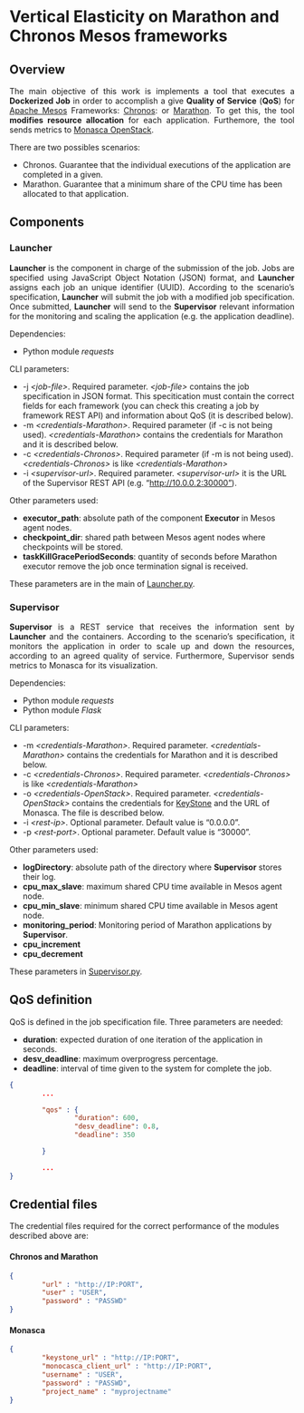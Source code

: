 # Vertical Elasticity on Marathon and Chronos Mesos frameworks

## Overview 

<p align="justify">
The main objective of this work is implements a tool that executes a <b>Dockerized Job</b> in order to accomplish a give <b>Quality of Service</b> (<b>QoS</b>) for <a href="https://mesos.apache.org/">Apache Mesos</a> Frameworks: <a href="https://mesos.github.io/chronos/">Chronos</a>: or <a href="https://mesosphere.github.io/marathon/">Marathon</a>. To get this, the tool <b>modifies resource allocation</b> for each application. Furthemore, the tool sends metrics to <a href="https://wiki.openstack.org/wiki/Monasca">Monasca OpenStack</a>. 
</p>

There are two possibles scenarios:
- Chronos. Guarantee that the individual executions of the application are completed in a given.
- Marathon. Guarantee that a minimum share of the CPU time has been allocated to that application.

## Components 

### Launcher 
<p align="justify">
<b>Launcher</b> is the component in charge of the submission of the job. Jobs are specified using JavaScript Object Notation (JSON) format, and <b>Launcher</b> assigns each job an unique identifier (UUID). According to the scenario’s specification, <b>Launcher</b> will submit the job with a modified job specification. Once submitted, <b>Launcher</b> will send to the <b>Supervisor</b> relevant information for the monitoring and scaling the application (e.g. the application deadline).


Dependencies:
- Python module <i>requests</i>

CLI parameters:
- -j <i>\<job-file\></i>. Required parameter. <i>\<job-file\></i> contains the job specification in JSON format. This specitication must contain the correct fields for each framework (you can check this creating a job by framework REST API) and information about QoS (it is described below).
- -m <i>\<credentials-Marathon\></i>. Required parameter (if -c is not being used). <i>\<credentials-Marathon\></i> contains the credentials for Marathon and it is described below.
- -c <i>\<credentials-Chronos\></i>. Required parameter (if -m is not being used). <i>\<credentials-Chronos\></i> is like <i>\<credentials-Marathon\></i>
- -i <i>\<supervisor-url\></i>. Required parameter. <i>\<supervisor-url\></i> it is the URL of the Supervisor REST API (e.g. “http://10.0.0.2:30000”).

Other parameters used: 
- <b>executor_path</b>: absolute path of the component <b>Executor</b> in Mesos agent nodes.
- <b>checkpoint_dir</b>: shared path between Mesos agent nodes where checkpoints will be stored.
- <b>taskKillGracePeriodSeconds</b>: quantity of seconds before Marathon executor remove the job once termination signal is received.

These parameters are in the main of [Launcher.py](Launcher.py#200).
</p>

### Supervisor
<p align="justify">
<b>Supervisor</b> is a REST service that receives the information sent by <b>Launcher</b> and the containers. According to the scenario’s specification, it monitors the application in order to scale up and down the resources, according to an agreed quality of service. Furthermore, Supervisor sends metrics to Monasca for its visualization.


Dependencies:
- Python module <i>requests</i>
- Python module <i>Flask</i> 

CLI parameters:
- -m <i>\<credentials-Marathon\></i>. Required parameter. <i>\<credentials-Marathon\></i> contains the credentials for Marathon and it is described below.
- -c <i>\<credentials-Chronos\></i>. Required parameter. <i>\<credentials-Chronos\></i> is like <i>\<credentials-Marathon\></i>
- -o <i>\<credentials-OpenStack\></i>. Required parameter. <i>\<credentials-OpenStack\></i> contains the credentials for <a href="https://wiki.openstack.org/wiki/Keystone">KeyStone</a> and the URL of Monasca. The file is described below.
- -i <i>\<rest-ip\></i>. Optional parameter. Default value is “0.0.0.0”.
- -p <i>\<rest-port\></i>. Optional parameter. Default value is “30000”.

Other parameters used: 
- <b>logDirectory</b>: absolute path of the directory where <b>Supervisor</b> stores their log.
- <b>cpu_max_slave</b>: maximum shared CPU time available in Mesos agent node.
- <b>cpu_min_slave</b>: minimum shared CPU time available in Mesos agent node.
- <b>monitoring_period</b>: Monitoring period of Marathon applications by <b>Supervisor</b>.
- <b>cpu_increment</b>
- <b>cpu_decrement</b>

These parameters in [Supervisor.py](Supervisor.py#20).
</p>

## QoS definition
<p>
QoS is defined in the job specification file. Three parameters are needed:

- <b>duration</b>: expected duration of one iteration of the application in seconds.
- <b>desv_deadline</b>: maximum overprogress percentage.
- <b>deadline</b>: interval of time given to the system for complete the job.

``` json
{
        ...

        "qos" : {
                "duration": 600,
                "desv_deadline": 0.8,
                "deadline": 350

        }

        ...
}
```
</p>

## Credential files
The credential files required for the correct performance of the modules described above are: 
#### Chronos and Marathon
``` json
{
        "url" : "http://IP:PORT",
        "user" : "USER",
        "password" : "PASSWD"
}
```

#### Monasca
``` json
{
        "keystone_url" : "http://IP:PORT",
        "monocasca_client_url" : "http://IP:PORT",
        "username" : "USER",
        "password" : "PASSWD",
        "project_name" : "myprojectname"
}
```
